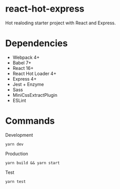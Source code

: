 # react-hot-express

Hot realoding starter project with React and Express.

# Dependencies
- Webpack 4+
- Babel 7+
- React 16+
- React Hot Loader 4+
- Express 4+
- Jest + Enzyme
- Sass
- MiniCssExtractPlugin
- ESLint

# Commands
Development
```
yarn dev
```

Production
```
yarn build && yarn start
```

Test
```
yarn test
```
